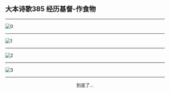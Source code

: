 
## 大本诗歌385 经历基督-作食物
        
<div id="aplayer0"></div>

---

<img alt="0" data-original="https://cdn.jsdelivr.net/gh/k34869/shi/data/d0385/0">

---

<img alt="1" data-original="https://cdn.jsdelivr.net/gh/k34869/shi/data/d0385/1">

---

<img alt="2" data-original="https://cdn.jsdelivr.net/gh/k34869/shi/data/d0385/2">

---

<img alt="3" data-original="https://cdn.jsdelivr.net/gh/k34869/shi/data/d0385/3">

---

<p style="text-align: center">到底了...</p>

<script src="/js/dist-view.js"></script>

<script>
MAIN.id = 'd0385';
        
const ap0 = new APlayer({
    container: document.getElementById('aplayer0'),
    volume: 1,
    loop: 'none',
    preload: 'none',
    audio: [{
        name: '大本诗歌385.mp3',
        artist: '大本诗歌',
        url: 'https://res.wx.qq.com/voice/getvoice?mediaid=MzI0NTk3MDM5M18yMjQ3NDkyMjY5',
        cover: '/favicon'
    }]
});
</script>
